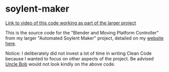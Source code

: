 # soylent-maker

[Link to video of this code working as part of the larger project](https://youtube.com/shorts/lM69gOKh45I?feature=share)

This is the source code for the "Blender and Moving Platform Controller" from my larger "Automated Soylent Maker" project, detailed on my [website here](https://stevenuray.net/automated-soylent-maker/).

Notice: I deliberately did not invest a lot of time in writing Clean Code because I wanted to focus on other aspects of the project. Be advised [Uncle Bob](https://en.wikipedia.org/wiki/Robert_C._Martin) would not look kindly on the above code.
